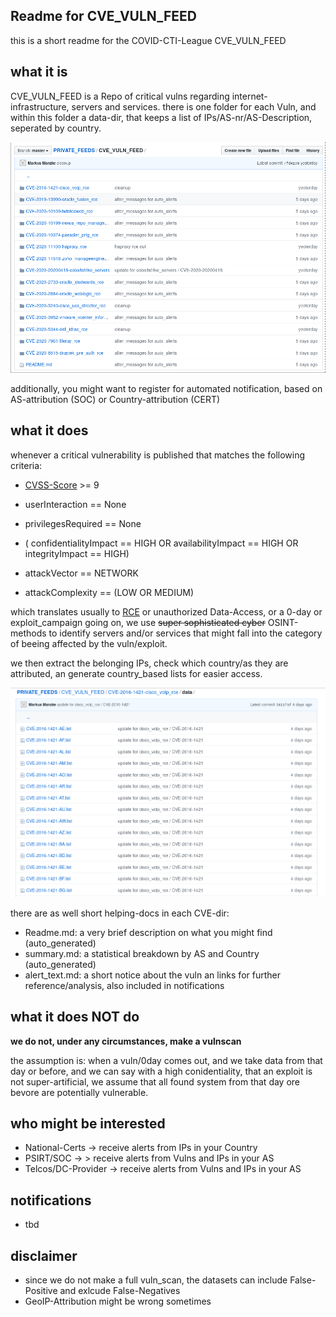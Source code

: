 
## Readme for CVE_VULN_FEED

this is a short readme for the COVID-CTI-League CVE_VULN_FEED

## what it is

CVE_VULN_FEED is a Repo of critical vulns regarding internet-infrastructure,
servers and services. there is one folder for each Vuln, and within this folder a 
data-dir, that keeps a list of IPs/AS-nr/AS-Description, seperated by country.

![cve-feed.png](cve-feed.png)


additionally, you might want to register for automated notification,
based on AS-attribution (SOC) or Country-attribution (CERT)


## what it does



whenever a critical vulnerability is published that matches the following
criteria:

- [CVSS-Score](https://nvd.nist.gov/vuln-metrics/cvss) >= 9

- userInteraction == None
- privilegesRequired == None
- ( confidentialityImpact == HIGH  OR availabilityImpact == HIGH OR integrityImpact == HIGH)
- attackVector == NETWORK 
- attackComplexity == (LOW OR MEDIUM)

which translates usually to [RCE](https://searchwindowsserver.techtarget.com/definition/remote-code-execution-RCE)
or unauthorized Data-Access, or a 0-day or exploit_campaign going on, 
we use <strike>super sophisticated cyber</strike> OSINT-methods to identify
servers and/or services that might fall into the category of beeing affected by the vuln/exploit.

we then extract the belonging IPs, check which country/as they are attributed, an generate country_based lists
for easier access.

![data-details.png](data-details.png)


there are as well short helping-docs in each CVE-dir:

- Readme.md: a very brief description on what you might find (auto_generated)
- summary.md: a statistical breakdown by AS and Country (auto_generated)
- alert_text.md: a short notice about the vuln an links for further reference/analysis, also included in notifications 



## what it does NOT do


**we do not, under any circumstances, make a vulnscan**

the assumption is: when a vuln/0day comes out, and we take data from that day or before, and we can
say with a high conidentiality, that an exploit is not super-artificial, we assume
that all found system from that day ore bevore are potentially
vulnerable.



## who might be interested

- National-Certs -> receive alerts from IPs in your Country
- PSIRT/SOC -> > receive alerts from Vulns and IPs in your AS
- Telcos/DC-Provider -> receive alerts from Vulns and IPs in your AS


## notifications 

- tbd

## disclaimer

- since we do not make a full vuln_scan, the datasets can include False-Positive and exlcude False-Negatives
- GeoIP-Attribution might be wrong sometimes






